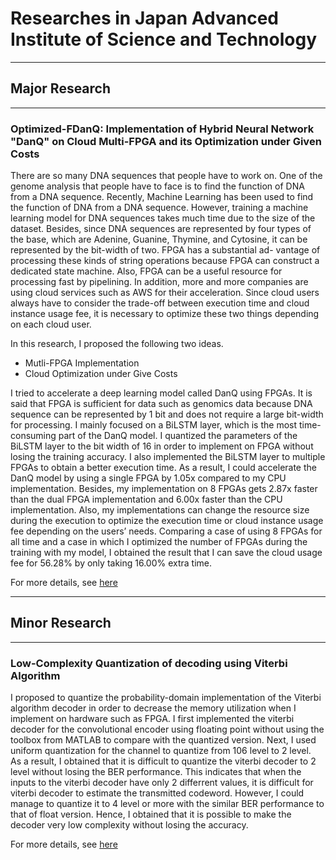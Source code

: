 # Researches in Japan Advanced Institute of Science and Technology

- - -
## Major Research
- - -
### Optimized-FDanQ: Implementation of Hybrid Neural Network "DanQ" on Cloud Multi-FPGA and its Optimization under Given Costs

There are so many DNA sequences that people have to work on. One of the genome analysis that people have to face is to find the function of DNA from a DNA sequence. Recently, Machine Learning has been used to find the function of DNA from a DNA sequence. However, training a machine learning model for DNA sequences takes much time due to the size of the dataset. Besides, since DNA sequences are represented by four types of the base, which are Adenine, Guanine, Thymine, and Cytosine, it can be represented by the bit-width of two. FPGA has a substantial ad- vantage of processing these kinds of string operations because FPGA can construct a dedicated state machine. Also, FPGA can be a useful resource for processing fast by pipelining.
In addition, more and more companies are using cloud services such as AWS for their acceleration. Since cloud users always have to consider the trade-off between execution time and cloud instance usage fee, it is necessary to optimize these two things depending on each cloud user.

 In this research, I proposed the following two ideas.
- Mutli-FPGA Implementation
- Cloud Optimization under Give Costs

I tried to accelerate a deep learning model called DanQ using FPGAs. It is said that FPGA is sufficient for data such as genomics data because DNA sequence can be represented by 1 bit and does not require a large bit-width for processing. I mainly focused on a BiLSTM layer, which is the most time-consuming part of the DanQ model. I quantized the parameters of the BiLSTM layer to the bit width of 16 in order to implement on FPGA without losing the training accuracy. I also implemented the BiLSTM layer to multiple FPGAs to obtain a better execution time. As a result, I could accelerate the DanQ model by using a single FPGA by 1.05x compared to my CPU implementation. Besides, my implementation on 8 FPGAs gets 2.87x faster than the dual FPGA implementation and 6.00x faster than the CPU implementation.
Also, my implementations can change the resource size during the execution to optimize the execution time or cloud instance usage fee depending on the users’ needs. Comparing a case of using 8 FPGAs for all time and a case in which I optimized the number of FPGAs during the training with my model, I obtained the result that I can save the cloud usage fee for 56.28% by only taking 16.00% extra time.


For more details, see [here](https://github.com/tinaba96/master/tree/master/major_research)

- - -
## Minor Research
- - - 
### Low-Complexity Quantization of decoding using Viterbi Algorithm

I proposed to quantize the probability-domain implementation of the Viterbi algorithm decoder in order to decrease the memory utilization when I implement on hardware such as FPGA. I first implemented the viterbi decoder for the convolutional encoder using floating point without using the toolbox from MATLAB to compare with the quantized version. Next, I used uniform quantization for the channel to quantize from 106 level to 2 level.  
As a result, I obtained that it is difficult to quantize the viterbi decoder to 2 level without losing the BER performance. This indicates that when the inputs to the viterbi decoder have only 2 differrent values, it is difficult for viterbi decoder to estimate the transmitted codeword. However, I could manage to quantize it to 4 level or more with the similar BER performance to that of float version. Hence, I obtained that it is possible to make the decoder very low complexity without losing the accuracy.

For more details, see [here](https://github.com/tinaba96/master/tree/master/minor_research)

